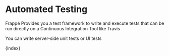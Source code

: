 # Automated Testing

Frappé Provides you a test framework to write and execute tests that can be run directly on a Continuous Integration Tool like Travis

You can write server-side unit tests or UI tests

{index}